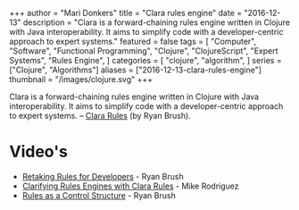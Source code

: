 +++
author = "Mari Donkers"
title = "Clara rules engine"
date = "2016-12-13"
description = "Clara is a forward-chaining rules engine written in Clojure with Java interoperability. It aims to simplify code with a developer-centric approach to expert systems."
featured = false
tags = [
    "Computer",
    "Software",
    "Functional Programming",
    "Clojure",
    "ClojureScript",
    "Expert Systems",
    "Rules Engine",
]
categories = [
    "clojure",
    "algorithm",
]
series = ["Clojure", "Algorithms"]
aliases = ["2016-12-13-clara-rules-engine"]
thumbnail = "/images/clojure.svg"
+++

Clara is a forward-chaining rules engine written in Clojure with Java interoperability. It aims to simplify code with a developer-centric approach to expert systems. – [Clara Rules](http://www.clara-rules.org/) (by Ryan Brush).
<!--more-->

# Video's

- [Retaking Rules for Developers](https://youtu.be/Z6oVuYmRgkk) - Ryan Brush
- [Clarifying Rules Engines with Clara Rules](https://youtu.be/Q_k5MkZmd-o) - Mike Rodriguez
- [Rules as a Control Structure](https://youtu.be/zs5Rueo42TA) - Ryan Brush
